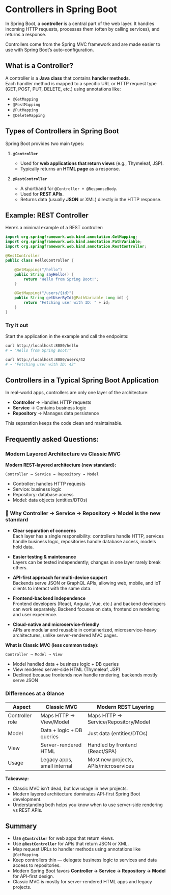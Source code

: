 # Controllers in Spring Boot

In Spring Boot, a **controller** is a central part of the web layer. It handles incoming HTTP requests, processes them (often by calling services), and returns a response.

Controllers come from the Spring MVC framework and are made easier to use with Spring Boot’s auto-configuration.


## What is a Controller?

A controller is a **Java class** that contains **handler methods**.  
Each handler method is mapped to a specific URL or HTTP request type (GET, POST, PUT, DELETE, etc.) using annotations like:

- `@GetMapping`
- `@PostMapping`
- `@PutMapping`
- `@DeleteMapping`


## Types of Controllers in Spring Boot

Spring Boot provides two main types:

1. **`@Controller`**  
   - Used for **web applications that return views** (e.g., Thymeleaf, JSP).  
   - Typically returns an **HTML page** as a response.  

2. **`@RestController`**  
   - A shorthand for `@Controller + @ResponseBody`.  
   - Used for **REST APIs**.  
   - Returns data (usually **JSON** or XML) directly in the HTTP response.


## Example: REST Controller

Here’s a minimal example of a REST controller:

```java
import org.springframework.web.bind.annotation.GetMapping;
import org.springframework.web.bind.annotation.PathVariable;
import org.springframework.web.bind.annotation.RestController;

@RestController
public class HelloController {

    @GetMapping("/hello")
    public String sayHello() {
        return "Hello from Spring Boot!";
    }

    @GetMapping("/users/{id}")
    public String getUserById(@PathVariable Long id) {
        return "Fetching user with ID: " + id;
    }
}
````

### Try it out

Start the application in the example and call the endpoints:

```bash
curl http://localhost:8080/hello
# → "Hello from Spring Boot!"

curl http://localhost:8080/users/42
# → "Fetching user with ID: 42"
```


## Controllers in a Typical Spring Boot Application

In real-world apps, controllers are only one layer of the architecture:

* **Controller** → Handles HTTP requests
* **Service** → Contains business logic
* **Repository** → Manages data persistence

This separation keeps the code clean and maintainable.


## Frequently asked Questions:

### Modern Layered Architecture vs Classic MVC

**Modern REST-layered architecture (new standard):**

```
Controller → Service → Repository → Model
```

* Controller: handles HTTP requests
* Service: business logic
* Repository: database access
* Model: data objects (entities/DTOs)

### 🚀 Why Controller → Service → Repository → Model is the new standard

- **Clear separation of concerns**  
  Each layer has a single responsibility: controllers handle HTTP, services handle business logic, repositories handle database access, models hold data.

- **Easier testing & maintenance**  
  Layers can be tested independently; changes in one layer rarely break others.

- **API-first approach for multi-device support**  
  Backends serve JSON or GraphQL APIs, allowing web, mobile, and IoT clients to interact with the same data.

- **Frontend-backend independence**  
  Frontend developers (React, Angular, Vue, etc.) and backend developers can work separately. Backend focuses on data, frontend on rendering and user experience.

- **Cloud-native and microservice-friendly**  
  APIs are modular and reusable in containerized, microservice-heavy architectures, unlike server-rendered MVC pages.



**What is Classic MVC (less common today):**

```
Controller → Model → View
```

* Model handled data + business logic + DB queries
* View rendered server-side HTML (Thymeleaf, JSP)
* Declined because frontends now handle rendering, backends mostly serve JSON

### Differences at a Glance

| Aspect          | Classic MVC                 | Modern REST Layering                  |
| --------------- | --------------------------- | ------------------------------------- |
| Controller role | Maps HTTP → View/Model      | Maps HTTP → Service/Repository/Model  |
| Model           | Data + logic + DB queries   | Just data (entities/DTOs)             |
| View            | Server-rendered HTML        | Handled by frontend (React/SPA)       |
| Usage           | Legacy apps, small internal | Most new projects, APIs/microservices |

**Takeaway:**

* Classic MVC isn’t dead, but low usage in new projects.
* Modern layered architecture dominates API-first Spring Boot development.
* Understanding both helps you know when to use server-side rendering vs REST APIs.


## Summary

* Use **`@Controller`** for web apps that return views.
* Use **`@RestController`** for APIs that return JSON or XML.
* Map request URLs to handler methods using annotations like `@GetMapping`.
* Keep controllers thin — delegate business logic to services and data access to repositories.
* Modern Spring Boot favors **Controller → Service → Repository → Model** for API-first design.
* Classic MVC is mostly for server-rendered HTML apps and legacy projects.
